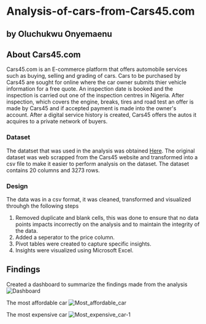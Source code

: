 # Analysis-of-cars-from-Cars45.com
## by Oluchukwu Onyemaenu


## About Cars45.com
Cars45.com is an E-commerce platform that offers automobile services such as buying, selling and grading of cars. Cars to be purchased by Cars45 are sought for online where the car owner submits thier vehicle information for a free quote. An inspection date is booked and the inspection is carried out one of the inspection centres in Nigeria. After inspection, which covers the engine, breaks, tires and road test an offer is made by Cars45 and if accepted payment is made into the owner's account.
After a digital service history is created, Cars45 offers the autos it acquires to a private network of buyers.

### Dataset
The datatset that was used in the analysis was obtained [Here](https://www.kaggle.com/datasets/makindekayode/nigerian-car-prices-dataset). The original dataset was web scrapped from the Cars45 website and transformed into a csv file to make it easier to perform analysis on the dataset. The dataset contains 20 columns and 3273 rows.

### Design
The data was in a csv format, it was cleaned, transformed and visualized throuhgh the following steps
1. Removed duplicate and blank cells, this was done to ensure that no data points impacts incorrectly on the analysis and to maintain the integrity of the data.
2. Added a seperator to the price column.
3. Pivot tables were created to capture specific insights.
4. Insights were visualized using Microsoft Excel.
    
    
## Findings
Created a dashboard to summarize the findings made from the analysis
    ![Dashboard](https://user-images.githubusercontent.com/120729134/212563907-7acad4e6-b019-4f96-a4c0-44bc5fcd5d15.jpg)


 The most affordable car
   ![Most_affordable_car](https://user-images.githubusercontent.com/120729134/212549064-d01ccddf-02a1-42c7-a48d-557726a957dd.png)
 
 The most expensive car
    ![Most_expensive_car-1](https://user-images.githubusercontent.com/120729134/212564191-f22af484-484b-4853-9503-9180a96fc83c.jpg)


